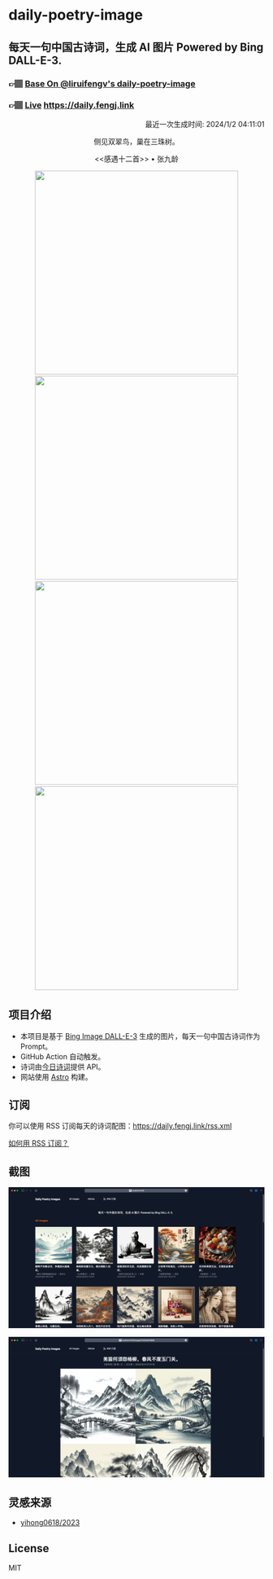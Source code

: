 
# daily-poetry-image

## 每天一句中国古诗词，生成 AI 图片 Powered by Bing DALL-E-3.

### 👉🏽 [Base On @liruifengv's daily-poetry-image](https://github.com/liruifengv/daily-poetry-image)

### 👉🏽 [Live](https://daily.fengj.link) https://daily.fengj.link

<p align="right">
  最近一次生成时间: 2024/1/2 04:11:01
</p>
<p align="center">
侧见双翠鸟，巢在三珠树。
</p>
<p align="center">
<<感遇十二首>> • 张九龄
</p>
<p align="center">
<img src="https://tse4.mm.bing.net/th/id/OIG.Yc_Uwi15T3tz76dEUzwk" height="400" width="400" />
<img src="https://tse3.mm.bing.net/th/id/OIG.eIhtKfvSdxtwQvLoFdWA" height="400" width="400" />
<img src="https://tse4.mm.bing.net/th/id/OIG.WbUfUYR53YvO3OOYGOjh" height="400" width="400" />
<img src="https://tse4.mm.bing.net/th/id/OIG.qhCUWQw1.6hHmJtyCA14" height="400" width="400" />
</p>

## 项目介绍

-   本项目是基于 [Bing Image DALL-E-3](https://www.bing.com/images/create) 生成的图片，每天一句中国古诗词作为 Prompt。
-   GitHub Action 自动触发。
-   诗词由[今日诗词](https://www.jinrishici.com/)提供 API。
-   网站使用 [Astro](https://astro.build) 构建。

## 订阅

你可以使用 RSS 订阅每天的诗词配图：https://daily.fengj.link/rss.xml

[如何用 RSS 订阅？](https://zhuanlan.zhihu.com/p/55026716)

## 截图

![图片列表](./screenshots/Snipaste_2023-12-28_21-00-26.png)

![图片详情](./screenshots/Snipaste_2023-12-28_21-00-53.png)

## 灵感来源

-   [yihong0618/2023](https://github.com/yihong0618/2023)

## License

MIT
